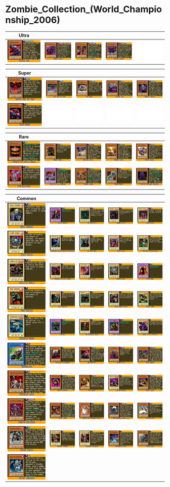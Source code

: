 # Zombie_Collection_(World_Championship_2006)

|Ultra| | | | |
|---|---|---|---|---|
|[![Vampire Lord ](../images/WC6-EN/1096-VampireLord-WC6-EN-VG.png)](https://yugipedia.com/wiki/Vampire_Lord_(World_Championship_2006))|[![Fushioh Richie ](../images/WC6-EN/1113-FushiohRichie-WC6-EN-VG.png)](https://yugipedia.com/wiki/Fushioh_Richie_(World_Championship_2006))|[![Spirit of the Pharaoh ](../images/WC6-EN/1570-SpiritofthePharaoh-WC6-EN-VG.png)](https://yugipedia.com/wiki/Spirit_of_the_Pharaoh_(World_Championship_2006))|[![Vampire Genesis ](../images/WC6-EN/1811-VampireGenesis-WC6-EN-VG.png)](https://yugipedia.com/wiki/Vampire_Genesis_(World_Championship_2006))|![Blank](../images/Blank.png)|

|Super| | | | |
|---|---|---|---|---|
|[![Despair from the Dark ](../images/WC6-EN/1323-DespairfromtheDark-WC6-EN-VG.png)](https://yugipedia.com/wiki/Despair_from_the_Dark_(World_Championship_2006))|[![Fear from the Dark ](../images/WC6-EN/1325-FearfromtheDark-WC6-EN-VG.png)](https://yugipedia.com/wiki/Fear_from_the_Dark_(World_Championship_2006))|[![Ryu Kokki ](../images/WC6-EN/1478-RyuKokki-WC6-EN-VG.png)](https://yugipedia.com/wiki/Ryu_Kokki_(World_Championship_2006))|[![Vampire Lady ](../images/WC6-EN/1521-VampireLady-WC6-EN-VG.png)](https://yugipedia.com/wiki/Vampire_Lady_(World_Championship_2006))|[![Curse of Vampire ](../images/WC6-EN/1806-CurseofVampire-WC6-EN-VG.png)](https://yugipedia.com/wiki/Curse_of_Vampire_(World_Championship_2006))|
|[![Blood Sucker ](../images/WC6-EN/1808-BloodSucker-WC6-EN-VG.png)](https://yugipedia.com/wiki/Blood_Sucker_(World_Championship_2006))|![Blank](../images/Blank.png)|![Blank](../images/Blank.png)|![Blank](../images/Blank.png)|![Blank](../images/Blank.png)|

|Rare| | | | |
|---|---|---|---|---|
|[![Pumpking the King of Ghosts ](../images/WC6-EN/0105-PumpkingtheKingofGhosts-WC6-EN-VG.png)](https://yugipedia.com/wiki/Pumpking_the_King_of_Ghosts_(World_Championship_2006))|[![Shadow Ghoul ](../images/WC6-EN/0326-ShadowGhoul-WC6-EN-VG.png)](https://yugipedia.com/wiki/Shadow_Ghoul_(World_Championship_2006))|[![Dark Dust Spirit ](../images/WC6-EN/1100-DarkDustSpirit-WC6-EN-VG.png)](https://yugipedia.com/wiki/Dark_Dust_Spirit_(World_Championship_2006))|[![Pyramid Turtle ](../images/WC6-EN/1108-PyramidTurtle-WC6-EN-VG.png)](https://yugipedia.com/wiki/Pyramid_Turtle_(World_Championship_2006))|[![Spirit Reaper ](../images/WC6-EN/1178-SpiritReaper-WC6-EN-VG.png)](https://yugipedia.com/wiki/Spirit_Reaper_(World_Championship_2006))|
|[![Nightmare Horse ](../images/WC6-EN/1179-NightmareHorse-WC6-EN-VG.png)](https://yugipedia.com/wiki/Nightmare_Horse_(World_Championship_2006))|[![Reaper on the Nightmare ](../images/WC6-EN/1180-ReaperontheNightmare-WC6-EN-VG.png)](https://yugipedia.com/wiki/Reaper_on_the_Nightmare_(World_Championship_2006))|[![Berserk Dragon ](../images/WC6-EN/1309-BerserkDragon-WC6-EN-VG.png)](https://yugipedia.com/wiki/Berserk_Dragon_(World_Championship_2006))|[![Double Coston ](../images/WC6-EN/1583-DoubleCoston-WC6-EN-VG.png)](https://yugipedia.com/wiki/Double_Coston_(World_Championship_2006))|[![King of the Skull Servants ](../images/WC6-EN/1845-KingoftheSkullServants-WC6-EN-VG.png)](https://yugipedia.com/wiki/King_of_the_Skull_Servants_(World_Championship_2006))|

|Common| | | | |
|---|---|---|---|---|
|[![Skull Servant ](../images/WC6-EN/0026-SkullServant-WC6-EN-VG.png)](https://yugipedia.com/wiki/Skull_Servant_(World_Championship_2006))|[![Zombie Warrior ](../images/WC6-EN/0032-ZombieWarrior-WC6-EN-VG.png)](https://yugipedia.com/wiki/Zombie_Warrior_(World_Championship_2006))|[![The Snake Hair ](../images/WC6-EN/0040-TheSnakeHair-WC6-EN-VG.png)](https://yugipedia.com/wiki/The_Snake_Hair_(World_Championship_2006))|[![Armored Zombie ](../images/WC6-EN/0102-ArmoredZombie-WC6-EN-VG.png)](https://yugipedia.com/wiki/Armored_Zombie_(World_Championship_2006))|[![Dragon Zombie ](../images/WC6-EN/0103-DragonZombie-WC6-EN-VG.png)](https://yugipedia.com/wiki/Dragon_Zombie_(World_Championship_2006))|
|[![Clown Zombie ](../images/WC6-EN/0104-ClownZombie-WC6-EN-VG.png)](https://yugipedia.com/wiki/Clown_Zombie_(World_Championship_2006))|[![Graveyard and the Hand of Invitation ](../images/WC6-EN/0112-GraveyardandtheHandofInvitation-WC6-EN-VG.png)](https://yugipedia.com/wiki/Graveyard_and_the_Hand_of_Invitation_(World_Championship_2006))|[![The 13th Grave ](../images/WC6-EN/0129-The13thGrave-WC6-EN-VG.png)](https://yugipedia.com/wiki/The_13th_Grave_(World_Championship_2006))|[![Fiend's Hand ](../images/WC6-EN/0132-FiendsHand-WC6-EN-VG.png)](https://yugipedia.com/wiki/Fiend%27s_Hand_(World_Championship_2006))|[![Blue-Eyed Silver Zombie ](../images/WC6-EN/0135-BlueEyedSilverZombie-WC6-EN-VG.png)](https://yugipedia.com/wiki/Blue-Eyed_Silver_Zombie_(World_Championship_2006))|
|[![Temple of Skulls ](../images/WC6-EN/0142-TempleofSkulls-WC6-EN-VG.png)](https://yugipedia.com/wiki/Temple_of_Skulls_(World_Championship_2006))|[![Dokuroizo the Grim Reaper ](../images/WC6-EN/0148-DokuroizotheGrimReaper-WC6-EN-VG.png)](https://yugipedia.com/wiki/Dokuroizo_the_Grim_Reaper_(World_Championship_2006))|[![Fire Reaper ](../images/WC6-EN/0149-FireReaper-WC6-EN-VG.png)](https://yugipedia.com/wiki/Fire_Reaper_(World_Championship_2006))|[![Phantom Ghost ](../images/WC6-EN/0192-PhantomGhost-WC6-EN-VG.png)](https://yugipedia.com/wiki/Phantom_Ghost_(World_Championship_2006))|[![Flame Ghost ](../images/WC6-EN/0203-FlameGhost-WC6-EN-VG.png)](https://yugipedia.com/wiki/Flame_Ghost_(World_Championship_2006))|
|[![Wood Remains ](../images/WC6-EN/0215-WoodRemains-WC6-EN-VG.png)](https://yugipedia.com/wiki/Wood_Remains_(World_Championship_2006))|[![Dark Assailant ](../images/WC6-EN/0226-DarkAssailant-WC6-EN-VG.png)](https://yugipedia.com/wiki/Dark_Assailant_(World_Championship_2006))|[![Yaranzo ](../images/WC6-EN/0311-Yaranzo-WC6-EN-VG.png)](https://yugipedia.com/wiki/Yaranzo_(World_Championship_2006))|[![Three-Legged Zombies ](../images/WC6-EN/0316-ThreeLeggedZombies-WC6-EN-VG.png)](https://yugipedia.com/wiki/Three-Legged_Zombies_(World_Championship_2006))|[![Magical Ghost ](../images/WC6-EN/0396-MagicalGhost-WC6-EN-VG.png)](https://yugipedia.com/wiki/Magical_Ghost_(World_Championship_2006))|
|[![Corroding Shark ](../images/WC6-EN/0449-CorrodingShark-WC6-EN-VG.png)](https://yugipedia.com/wiki/Corroding_Shark_(World_Championship_2006))|[![Skelgon ](../images/WC6-EN/0454-Skelgon-WC6-EN-VG.png)](https://yugipedia.com/wiki/Skelgon_(World_Championship_2006))|[![The Wandering Doomed ](../images/WC6-EN/0461-TheWanderingDoomed-WC6-EN-VG.png)](https://yugipedia.com/wiki/The_Wandering_Doomed_(World_Championship_2006))|[![Great Mammoth of Goldfine ](../images/WC6-EN/0468-GreatMammothofGoldfine-WC6-EN-VG.png)](https://yugipedia.com/wiki/Great_Mammoth_of_Goldfine_(World_Championship_2006))|[![Ghoul with an Appetite ](../images/WC6-EN/0492-GhoulwithanAppetite-WC6-EN-VG.png)](https://yugipedia.com/wiki/Ghoul_with_an_Appetite_(World_Championship_2006))|
|[![Dokurorider ](../images/WC6-EN/0583-Dokurorider-WC6-EN-VG.png)](https://yugipedia.com/wiki/Dokurorider_(World_Championship_2006))|[![Patrician of Darkness ](../images/WC6-EN/0813-PatricianofDarkness-WC6-EN-VG.png)](https://yugipedia.com/wiki/Patrician_of_Darkness_(World_Championship_2006))|[![Red-Moon Baby ](../images/WC6-EN/0896-RedMoonBaby-WC6-EN-VG.png)](https://yugipedia.com/wiki/Red-Moon_Baby_(World_Championship_2006))|[![Poison Mummy ](../images/WC6-EN/1099-PoisonMummy-WC6-EN-VG.png)](https://yugipedia.com/wiki/Poison_Mummy_(World_Championship_2006))|[![Royal Keeper ](../images/WC6-EN/1101-RoyalKeeper-WC6-EN-VG.png)](https://yugipedia.com/wiki/Royal_Keeper_(World_Championship_2006))|
|[![Wandering Mummy ](../images/WC6-EN/1102-WanderingMummy-WC6-EN-VG.png)](https://yugipedia.com/wiki/Wandering_Mummy_(World_Championship_2006))|[![Giant Axe Mummy ](../images/WC6-EN/1106-GiantAxeMummy-WC6-EN-VG.png)](https://yugipedia.com/wiki/Giant_Axe_Mummy_(World_Championship_2006))|[![Des Lacooda ](../images/WC6-EN/1112-DesLacooda-WC6-EN-VG.png)](https://yugipedia.com/wiki/Des_Lacooda_(World_Championship_2006))|[![Master Kyonshee ](../images/WC6-EN/1161-MasterKyonshee-WC6-EN-VG.png)](https://yugipedia.com/wiki/Master_Kyonshee_(World_Championship_2006))|[![Goblin Zombie ](../images/WC6-EN/1210-GoblinZombie-WC6-EN-VG.png)](https://yugipedia.com/wiki/Goblin_Zombie_(World_Championship_2006))|
|[![Decayed Commander ](../images/WC6-EN/1220-DecayedCommander-WC6-EN-VG.png)](https://yugipedia.com/wiki/Decayed_Commander_(World_Championship_2006))|[![Zombie Tiger ](../images/WC6-EN/1221-ZombieTiger-WC6-EN-VG.png)](https://yugipedia.com/wiki/Zombie_Tiger_(World_Championship_2006))|[![Chopman the Desperate Outlaw ](../images/WC6-EN/1407-ChopmantheDesperateOutlaw-WC6-EN-VG.png)](https://yugipedia.com/wiki/Chopman_the_Desperate_Outlaw_(World_Championship_2006))|[![Soul-Absorbing Bone Tower ](../images/WC6-EN/1519-SoulAbsorbingBoneTower-WC6-EN-VG.png)](https://yugipedia.com/wiki/Soul-Absorbing_Bone_Tower_(World_Championship_2006))|[![The Kick Man ](../images/WC6-EN/1520-TheKickMan-WC6-EN-VG.png)](https://yugipedia.com/wiki/The_Kick_Man_(World_Championship_2006))|
|[![Return Zombie ](../images/WC6-EN/1560-ReturnZombie-WC6-EN-VG.png)](https://yugipedia.com/wiki/Return_Zombie_(World_Championship_2006))|[![Pharaoh's Servant ](../images/WC6-EN/1568-PharaohsServant-WC6-EN-VG.png)](https://yugipedia.com/wiki/Pharaoh%27s_Servant_(World_Championship_2006_card))|[![Pharaonic Protector ](../images/WC6-EN/1569-PharaonicProtector-WC6-EN-VG.png)](https://yugipedia.com/wiki/Pharaonic_Protector_(World_Championship_2006))|[![Regenerating Mummy ](../images/WC6-EN/1584-RegeneratingMummy-WC6-EN-VG.png)](https://yugipedia.com/wiki/Regenerating_Mummy_(World_Championship_2006))|[![Reborn Zombie ](../images/WC6-EN/1946-RebornZombie-WC6-EN-VG.png)](https://yugipedia.com/wiki/Reborn_Zombie_(World_Championship_2006))|
|[![Malice Ascendant ](../images/WC6-EN/2051-MaliceAscendant-WC6-EN-VG.png)](https://yugipedia.com/wiki/Malice_Ascendant_(World_Championship_2006))